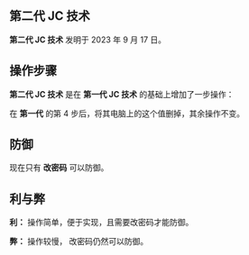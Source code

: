 ## 第二代 JC 技术

**第二代 JC 技术** 发明于 2023 年 9 月 17 日。

## 操作步骤

**第二代 JC 技术** 是在 **第一代 JC 技术** 的基础上增加了一步操作：

在 **第一代** 的第 4 步后，将其电脑上的这个值删掉，其余操作不变。

## 防御

现在只有 **改密码** 可以防御。

## 利与弊

**利：** 操作简单，便于实现，且需要改密码才能防御。

**弊：** 操作较慢， 改密码仍然可以防御。
